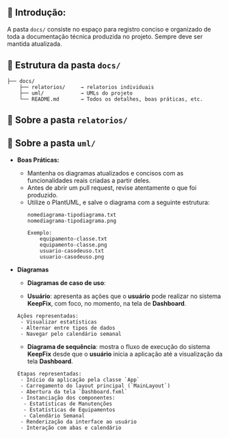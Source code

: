 ## 📖 Introdução:
A pasta `docs/` consiste no espaço para registro conciso e organizado de toda a documentação técnica produzida no projeto. Sempre deve ser mantida atualizada.

## 📁 Estrutura da pasta `docs/`
```
├── docs/
    ├── relatorios/     → relatorios individuais
    ├── uml/            → UMLs do projeto
    └── README.md       → Todos os detalhes, boas práticas, etc.
```

## 🔎 Sobre a pasta `relatorios/`
## 🔎 Sobre a pasta `uml/`
- **Boas Práticas:**
  - Mantenha os diagramas atualizados e concisos com as funcionalidades reais criadas a partir deles.
  - Antes de abrir um pull request, revise atentamente o que foi produzido.
  - Utilize o PlantUML, e salve o diagrama com a seguinte estrutura:
    ```
    nomediagrama-tipodiagrama.txt
    nomediagrama-tipodiagrama.png

    Exemplo:
        equipamento-classe.txt
        equipamento-classe.png
        usuario-casodeuso.txt
        usuario-casodeuso.png
    ```


- **Diagramas**

  - **Diagramas de caso de uso**: 
  
   - **Usuário**: apresenta as ações que o **usuário** pode realizar no sistema **KeepFix**, com foco, no momento, na tela de **Dashboard**.
    ```
    Ações representadas:
     - Visualizar estatísticas
     - Alternar entre tipos de dados
     - Navegar pelo calendário semanal
    ```
    
  - **Diagrama de sequência**: mostra o fluxo de execução do sistema **KeepFix** desde que o **usuário** inicia a aplicação até a visualização da tela **Dashboard**.
   ```
   Etapas representadas:
    - Início da aplicação pela classe `App`
    - Carregamento do layout principal (`MainLayout`)
    - Abertura da tela `Dashboard.fxml`
    - Instanciação dos componentes:
     - Estatísticas de Manutenções
     - Estatísticas de Equipamentos
     - Calendário Semanal
    - Renderização da interface ao usuário
    - Interação com abas e calendário
   ```
